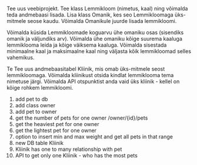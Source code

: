 Tee uus veebiprojekt. Tee klass Lemmikloom (nimetus, kaal) ning võimalda teda andmebaasi lisada. Lisa klass Omanik, kes seo Lemmikloomaga üks-mitmele seose kaudu. Võimalda Omanikule juurde lisada lemmikloomi.

Võimalda küsida Lemmikloomade koguarvu ühe omaniku osas (sisendiks omanik ja väljundiks arv). Võimalda ühe omaniku kõige suurema kaaluga lemmiklooma leida ja kõige väiksema kaaluga. Võimalda sisestada minimaalne kaal ja maksimaalne kaal ning väljasta kõik lemmikloomad selles vahemikus.

Te
Tee uus andmebaasitabel Kliinik, mis omab üks-mitmele seost lemmikloomaga. Võimalda kliinikust otsida kindlat lemmiklooma tema nimetuse järgi. Võimalda API otspunktist anda vaid üks kliinik - kellel on kõige rohkem lemmikloomi.


1. add pet to db
2. add class owner
3. add pet to owner
4. get the number of pets for one owner /owner/{id}/pets
5. get the heaviest pet for one owner
6. get the lightest pet for one owner
7. option to insert min and max weight and get all pets in that range
8. new DB table Kliinik
9. Kliinik has one to many relationship with pet
10. API to get only one Kliinik - who has the most pets
